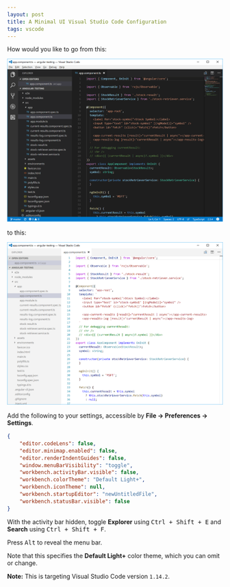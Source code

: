 ```yaml
---
layout: post
title: A Minimal UI Visual Studio Code Configuration
tags: vscode
---
```


How would you like to go from this:

[![](/assets/content/2017-07-23-a-minimal-ui-visual-studio-code-configuration/1.png)](/assets/content/2017-07-23-a-minimal-ui-visual-studio-code-configuration/1.png)

to this:

[![](/assets/content/2017-07-23-a-minimal-ui-visual-studio-code-configuration/2.png)](/assets/content/2017-07-23-a-minimal-ui-visual-studio-code-configuration/2.png)

Add the following to your settings, accessible by **File &rarr; Preferences &rarr; Settings**.

```json
{
    "editor.codeLens": false,
    "editor.minimap.enabled": false,
    "editor.renderIndentGuides": false,
    "window.menuBarVisibility": "toggle",
    "workbench.activityBar.visible": false,
    "workbench.colorTheme": "Default Light+",
    "workbench.iconTheme": null,
    "workbench.startupEditor": "newUntitledFile",
    "workbench.statusBar.visible": false
}
```

With the activity bar hidden, toggle **Explorer** using <kbd>Ctrl + Shift + E</kbd> and **Search** using <kbd>Ctrl + Shift + F</kbd>.

Press <kbd>Alt</kbd> to reveal the menu bar.

Note that this specifies the **Default Light+** color theme, which you can omit or change.

**Note:** This is targeting Visual Studio Code version `1.14.2`.
